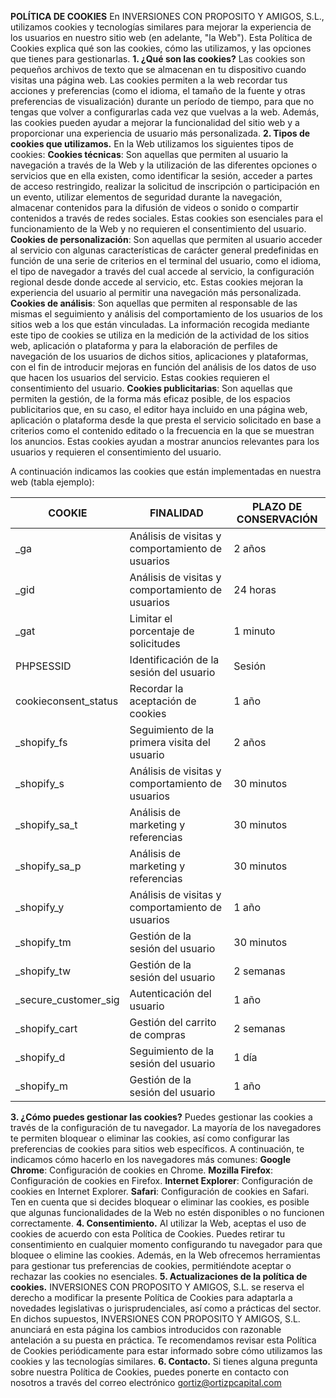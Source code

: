 **POLÍTICA DE COOKIES**
En INVERSIONES CON PROPOSITO Y AMIGOS, S.L., utilizamos cookies y tecnologías similares para mejorar la experiencia de los usuarios en nuestro sitio web  (en adelante, "la Web"). Esta Política de Cookies explica qué son las cookies, cómo las utilizamos, y las opciones que tienes para gestionarlas.
**1. ¿Qué son las cookies?**
Las cookies son pequeños archivos de texto que se almacenan en tu dispositivo cuando visitas una página web. Las cookies permiten a la web recordar tus acciones y preferencias (como el idioma, el tamaño de la fuente y otras preferencias de visualización) durante un período de tiempo, para que no tengas que volver a configurarlas cada vez que vuelvas a la web. Además, las cookies pueden ayudar a mejorar la funcionalidad del sitio web y a proporcionar una experiencia de usuario más personalizada.
**2. Tipos de cookies que utilizamos.**
En la Web utilizamos los siguientes tipos de cookies:
**Cookies técnicas**: Son aquellas que permiten al usuario la navegación a través de la Web y la utilización de las diferentes opciones o servicios que en ella existen, como identificar la sesión, acceder a partes de acceso restringido, realizar la solicitud de inscripción o participación en un evento, utilizar elementos de seguridad durante la navegación, almacenar contenidos para la difusión de videos o sonido o compartir contenidos a través de redes sociales. Estas cookies son esenciales para el funcionamiento de la Web y no requieren el consentimiento del usuario.
**Cookies de personalización**: Son aquellas que permiten al usuario acceder al servicio con algunas características de carácter general predefinidas en función de una serie de criterios en el terminal del usuario, como el idioma, el tipo de navegador a través del cual accede al servicio, la configuración regional desde donde accede al servicio, etc. Estas cookies mejoran la experiencia del usuario al permitir una navegación más personalizada.
**Cookies de análisis**: Son aquellas que permiten al responsable de las mismas el seguimiento y análisis del comportamiento de los usuarios de los sitios web a los que están vinculadas. La información recogida mediante este tipo de cookies se utiliza en la medición de la actividad de los sitios web, aplicación o plataforma y para la elaboración de perfiles de navegación de los usuarios de dichos sitios, aplicaciones y plataformas, con el fin de introducir mejoras en función del análisis de los datos de uso que hacen los usuarios del servicio. Estas cookies requieren el consentimiento del usuario.
**Cookies publicitarias**: Son aquellas que permiten la gestión, de la forma más eficaz posible, de los espacios publicitarios que, en su caso, el editor haya incluido en una página web, aplicación o plataforma desde la que presta el servicio solicitado en base a criterios como el contenido editado o la frecuencia en la que se muestran los anuncios. Estas cookies ayudan a mostrar anuncios relevantes para los usuarios y requieren el consentimiento del usuario.



A continuación indicamos las cookies que están implementadas en nuestra web (tabla ejemplo):

| COOKIE | FINALIDAD | PLAZO DE CONSERVACIÓN |
| --- | --- | --- |
| _ga | Análisis de visitas y comportamiento de usuarios | 2 años |
| _gid | Análisis de visitas y comportamiento de usuarios | 24 horas |
| _gat | Limitar el porcentaje de solicitudes | 1 minuto |
| PHPSESSID | Identificación de la sesión del usuario | Sesión |
| cookieconsent_status | Recordar la aceptación de cookies | 1 año |
| _shopify_fs | Seguimiento de la primera visita del usuario | 2 años |
| _shopify_s | Análisis de visitas y comportamiento de usuarios | 30 minutos |
| _shopify_sa_t | Análisis de marketing y referencias | 30 minutos |
| _shopify_sa_p | Análisis de marketing y referencias | 30 minutos |
| _shopify_y | Análisis de visitas y comportamiento de usuarios | 1 año |
| _shopify_tm | Gestión de la sesión del usuario | 30 minutos |
| _shopify_tw | Gestión de la sesión del usuario | 2 semanas |
| _secure_customer_sig | Autenticación del usuario | 1 año |
| _shopify_cart | Gestión del carrito de compras | 2 semanas |
| _shopify_d | Seguimiento de la sesión del usuario | 1 día |
| _shopify_m | Gestión de la sesión del usuario | 1 año |


**3. ¿Cómo puedes gestionar las cookies?**
Puedes gestionar las cookies a través de la configuración de tu navegador. La mayoría de los navegadores te permiten bloquear o eliminar las cookies, así como configurar las preferencias de cookies para sitios web específicos. A continuación, te indicamos cómo hacerlo en los navegadores más comunes:
**Google Chrome**: Configuración de cookies en Chrome.
**Mozilla Firefox**: Configuración de cookies en Firefox.
**Internet Explorer**: Configuración de cookies en Internet Explorer.
**Safari**: Configuración de cookies en Safari.
Ten en cuenta que si decides bloquear o eliminar las cookies, es posible que algunas funcionalidades de la Web no estén disponibles o no funcionen correctamente.
**4. Consentimiento.**
Al utilizar la Web, aceptas el uso de cookies de acuerdo con esta Política de Cookies. Puedes retirar tu consentimiento en cualquier momento configurando tu navegador para que bloquee o elimine las cookies. Además, en la Web ofrecemos herramientas para gestionar tus preferencias de cookies, permitiéndote aceptar o rechazar las cookies no esenciales.
**5. Actualizaciones de la política de cookies.**
INVERSIONES CON PROPOSITO Y AMIGOS, S.L. se reserva el derecho a modificar la presente Política de Cookies para adaptarla a novedades legislativas o jurisprudenciales, así como a prácticas del sector. En dichos supuestos, INVERSIONES CON PROPOSITO Y AMIGOS, S.L. anunciará en esta página los cambios introducidos con razonable antelación a su puesta en práctica. Te recomendamos revisar esta Política de Cookies periódicamente para estar informado sobre cómo utilizamos las cookies y las tecnologías similares.
**6. Contacto.**
Si tienes alguna pregunta sobre nuestra Política de Cookies, puedes ponerte en contacto con nosotros a través del correo electrónico gortiz@ortizpcapital.com



